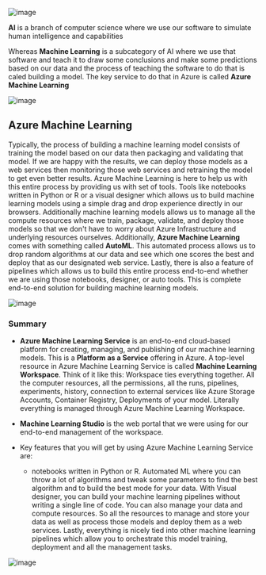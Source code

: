 ![image](https://github.com/user-attachments/assets/9bc5e8e3-4dfe-4df3-bc17-a7a70f11f816)


**AI** is a branch of computer science where we use our software to simulate human intelligence and capabilities

Whereas **Machine Learning** is a subcategory of AI where we use that software and teach it to draw some conclusions and make some predictions based on our data and the process of teaching the software to do that is caled building a model. 
The key service to do that in Azure is called **Azure Machine Learning**

![image](https://github.com/user-attachments/assets/f583ec29-9173-4144-888b-cf360e68da40)


## Azure Machine Learning

Typically, the process of building a machine learning model consists of training the model based on our data then packaging and validating that model. If we are happy with the results, we can deploy those models as a web services then monitoring those web services and retraining the model to get even better results. Azure Machine Learning is here to help us with this entire process by providing us with set of tools. Tools like notebooks written in Python or R or a visual designer which allows us to build machine learning models using a simple drag and drop experience directly in our browsers. Additionally machine learning models allows us to manage all the compute resources where we train, package, validate, and deploy those models so that we don't have to worry about Azure Infrastructure and underlying resources ourselves. Additionally, **Azure Machine Learning** comes with something called **AutoML**. This automated process allows us to drop random algorithms at our data and see which one scores the best and deploy that as our designated web service.
Lastly, there is also a feature of pipelines which allows us to build this entire process end-to-end whether we are using those notebooks, designer, or auto tools. This is complete end-to-end solution for building machine learning models.

![image](https://github.com/user-attachments/assets/c74c92c5-a05e-4759-8c84-44a8cecc8738)


### Summary

- **Azure Machine Learning Service** is an end-to-end cloud-based platform for creating, managing, and publishing of our machine learning models. This is a **Platform as a Service** offering in Azure. A top-level resource in Azure Machine Learning Service is called **Machine Learning Workspace**. Think of it like this: Workspace ties everything together. All the computer resources, all the permissions, all the runs, pipelines, experiments, history, connection to external services like Azure Storage Accounts, Container Registry, Deployments of your model. Literally everything is managed through Azure Machine Learning Workspace.
  
- **Machine Learning Studio** is the web portal that we were using for our end-to-end management of the workspace.

- Key features that you will get by using Azure Machine Learning Service are:
  - notebooks written in Python or R. Automated ML where you can throw a lot of algorithms and tweak some parameters to find the best algorithm and to build the best mode for your data. With Visual designer, you can build your machine learning pipelines without writing a single line of code. You can also manage your data and compute resources. So all the resources to manage and store your data as well as process those models and deploy them as a web services. Lastly, everything is nicely tied into other machine learning pipelines which allow you to orchestrate this model training, deployment and all the management tasks.

![image](https://github.com/user-attachments/assets/e3d0b557-e73b-4f2b-92cc-68ecaa2cfa7b)
